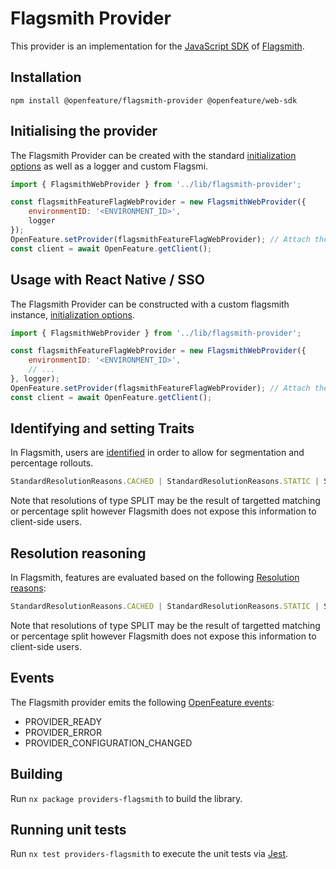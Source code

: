 # Flagsmith Provider

This provider is an implementation for the [JavaScript SDK](https://docs.flagsmith.com/clients/javascript/) of [Flagsmith](https://flagsmith.com).

## Installation

```
npm install @openfeature/flagsmith-provider @openfeature/web-sdk
```

## Initialising the provider

The Flagsmith Provider can be created with the standard [initialization options](https://docs.flagsmith.com/clients/javascript/#example-initialising-the-sdk) as well as a logger and custom Flagsmi.

```javascript
import { FlagsmithWebProvider } from '../lib/flagsmith-provider';

const flagsmithFeatureFlagWebProvider = new FlagsmithWebProvider({
    environmentID: '<ENVIRONMENT_ID>',
    logger
});
OpenFeature.setProvider(flagsmithFeatureFlagWebProvider); // Attach the provider to OpenFeature
const client = await OpenFeature.getClient();
```

## Usage with React Native / SSO 

The Flagsmith Provider can be constructed with a custom flagsmith instance, [initialization options](https://docs.flagsmith.com/clients/javascript/#example-initialising-the-sdk).

```javascript
import { FlagsmithWebProvider } from '../lib/flagsmith-provider';

const flagsmithFeatureFlagWebProvider = new FlagsmithWebProvider({
    environmentID: '<ENVIRONMENT_ID>',
    // ...
}, logger);
OpenFeature.setProvider(flagsmithFeatureFlagWebProvider); // Attach the provider to OpenFeature
const client = await OpenFeature.getClient();
```

## Identifying and setting Traits

In Flagsmith, users are [identified](https://docs.flagsmith.com/clients/javascript/#identifying-users) in order to allow for segmentation and percentage rollouts.


```typescript
StandardResolutionReasons.CACHED | StandardResolutionReasons.STATIC | StandardResolutionReasons.DEFAULT
```

Note that resolutions of type SPLIT may be the result of targetted matching or percentage split however Flagsmith does not expose this information to client-side users.


## Resolution reasoning

In Flagsmith, features are evaluated based on the following  [Resolution reasons](https://openfeature.dev/specification/types/#resolution-details):

```typescript
StandardResolutionReasons.CACHED | StandardResolutionReasons.STATIC | StandardResolutionReasons.DEFAULT
```

Note that resolutions of type SPLIT may be the result of targetted matching or percentage split however Flagsmith does not expose this information to client-side users.


## Events

The Flagsmith provider emits the
following [OpenFeature events](https://openfeature.dev/specification/types#provider-events):

- PROVIDER_READY
- PROVIDER_ERROR
- PROVIDER_CONFIGURATION_CHANGED

## Building

Run `nx package providers-flagsmith` to build the library.

## Running unit tests

Run `nx test providers-flagsmith` to execute the unit tests via [Jest](https://jestjs.io).
